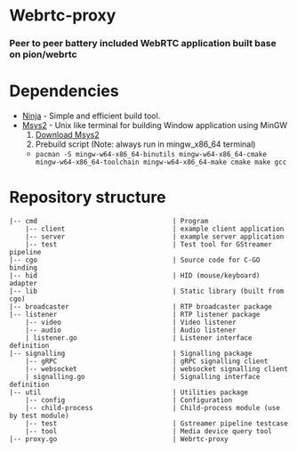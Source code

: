 # Webrtc-proxy
### Peer to peer battery included WebRTC application built base on pion/webrtc





# Dependencies 
  - [Ninja](https://ninja-build.org) - Simple and efficient build tool.  
  - [Msys2](https://ninja-build.org) - Unix like terminal for building Window application using MinGW
    1. [Download Msys2](https://www.msys2.org/) 
    2. Prebuild script (Note: always run in mingw_x86_64 terminal)
      * `pacman -S mingw-w64-x86_64-binutils mingw-w64-x86_64-cmake mingw-w64-x86_64-toolchain mingw-w64-x86_64-make cmake make gcc`



# Repository structure

```
|-- cmd                                  | Program
    |-- client                           | example client application
    |-- server                           | example server application
    |-- test                             | Test tool for GStreamer pipeline
|-- cgo                                  | Source code for C-GO binding
|-- hid                                  | HID (mouse/keyboard) adapter 
|-- lib                                  | Static library (built from cgo)
|-- broadcaster                          | RTP broadcaster package
|-- listener                             | RTP listener package
    |-- video                            | Video listener 
    |-- audio                            | Audio listener
    | listener.go                        | Listener interface definition
|-- signalling                           | Signalling package
    |-- gRPC                             | gRPC signalling client 
    |-- websocket                        | websocket signalling client 
    | signalling.go                      | Signalling interface definition
|-- util                                 | Utilities package
    |-- config                           | Configuration 
    |-- child-process                    | Child-process module (use by test module)
    |-- test                             | Gstreamer pipeline testcase
    |-- tool                             | Media device query tool
|-- proxy.go                             | Webrtc-proxy
```